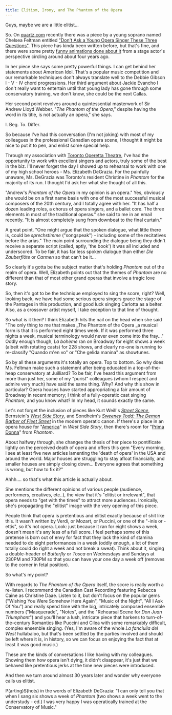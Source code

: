 ```yaml
---
title: Elitism, Irony, and The Phantom of the Opera
---
```


Guys, maybe we are a little elitist...

So. On [quartz.com](http://quartz.com/) recently there was a piece by a young soprano named Chelsea Feltman entitled ["Don't Ask a Young Opera Singer These Three Questions"](http://qz.com/228483/dont-ask-a-young-opera-singer-these-three-questions/#/h/83373,2/). This piece has kinda been written before, but that's fine, and there were some pretty [funny animations done about it](https://www.youtube.com/watch?v=S6UPzuQvFjE) from a stage actor's perspective circling around about four years ago.

In her piece she says some pretty powerful things. I can get behind her statements about American Idol. That's a popular music competition and our remarkable techniques don't always translate well to the Debbie Gibson I - V - IV chord progressions. Her third argument about Jackie Evancho I don't really want to entertain until that young lady has gone through some conservatory training, we don't know, she could be the next Callas.

Her second point revolves around a quintessential masterwork of Sir Andrew Lloyd Webber. "_The Phantom of the Opera_,” despite having the word in its title, is not actually an opera," she says.

I. Beg. To. Differ.

So because I've had this conversation (I'm not joking) with most of my colleagues in the professional Canadian opera scene, I thought it might be nice to put it to pen, and enlist some special help.

Through my association with [Toronto Operetta Theatre](http://torontooperetta.com/), I've had the opportunity to work with excellent singers and actors, truly some of the best in the biz. I'll never forget the day I showed up to rehearsal to work with one of my high school heroes - Ms. Elizabeth DeGrazia. For the painfully unaware, Ms. DeGrazia was Toronto's resident Christine in _Phantom_ for the majority of its run. I thought I'd ask her what she thought of all this.

"Andrew's _Phantom of the Opera_ in my opinion is an opera." Yes, obviously she would be on a first name basis with one of the most successful musical composers of the 20th century, and I totally agree with her. "It has half a dozen leading roles, a chorus of opera singers, and a ballet core. The three elements in most of the traditional operas." she said to me in an email recently. "It is almost completely sung from downbeat to the final curtain." 

A great point. "One might argue that the spoken dialogue, what little there is, could be _sprechstimme_ ("songspeak") - including some of the recitatives before the arias." The main point surrounding the dialogue being they didn't receive a separate script (called, aptly, 'the book') it was all included and underscored. To be fair, it has far less spoken dialogue than either _Die Zauberflöte_ or _Carmen_ so that can't be it... 

So clearly it's gotta be the subject matter that's holding _Phantom_ out of the realm of opera. Well, Elizabeth points out that the themes of _Phantom_ are no different than that of most other grand operas that involve a tragic love story. 

So, then it's got to be the technique employed to sing the score, right? Well, looking back, we have had some serious opera singers grace the stage of the Pantages in this production, and good luck singing Carlotta as a belter. Also, as a crossover artist myself, I take exception to that line of thought. 

So what is it then? I think Elizabeth hits the nail on the head when she said "The only thing to me that makes _The Phantom of the Opera _a musical form is that it is performed eight times week. If it was performed three nights a week, musical terminology would never even come into the fray..." Oddly enough though, _La bohème_ ran on Broadway for eight shows a week (albeit with rotating casts) for 228 shows, and clearly no-one is running to re-classify "Quando m'en vo" or "Che gelida manina" as showtunes.

So by all these arguments it's totally an opera. Top to bottom. So why does Ms. Feltman make such a statement after being educated in a top-of-the-heap conservatory at Juilliard? To be fair, I've heard this argument from more than just her, some of my "purist" colleagues (whom I respect and admire very much) have said the same thing. Why? And why this show in particular? Opera houses have started appropriating a fair amount of Broadway in recent memory; I think of a fully-operatic cast singing _Phantom,_ and you know what? In my head, it sounds exactly the same.

Let's not forget the inclusion of pieces like Kurt Weill's [_Street Scene_](https://www.youtube.com/watch?v=lmzscAYfSWI), Bernstein's [_West Side Story_](https://www.youtube.com/watch?v=74UmUhAsMgM), and Sondheim's [_Sweeney Todd: The Demon Barber of Fleet Street_](https://www.youtube.com/watch?v=qWA-eRewQrA) in the modern operatic canon. If there's a place in an opera house for "[America](https://www.youtube.com/watch?v=GB4lOWfgD5s)" in _West Side Story_, then there's room for "[Prima Donna](https://www.youtube.com/watch?v=U0n04m__mJ0)" from _Phantom_.

About halfway through, she changes the thesis of her piece to pontificate lightly on the perceived death of opera and offers this gem "Every morning, I see at least five new articles lamenting the 'death of opera' in the USA and around the world. Major houses are struggling to stay afloat financially, and smaller houses are simply closing down... Everyone agrees that something is wrong, but how to fix it?"

Ahhh.... so that's what this article is actually about.

She mentions the different opinions of various people (audience, performers, creatives, etc..), the view that it's "elitist or irrelevant", that opera needs to "get with the times" to attract more audiences. Ironically, she's propagating the "elitist" image with the very opening of this piece.

People think that opera is pretentious and elitist exactly because of shit like this. It wasn't written by Verdi, or Mozart, or Puccini, or one of the "-inis or -ettis", so it's not opera. Look: just because it ran for eight shows a week, doesn't mean it's any less of a full score. I feel perhaps some of this pretense is born out of envy for fact that they lack the kind of stamina needed to do eight performances in a week (oddly enough, a lot of them totally could do right a week and not break a sweat). Think about it, singing a double-header of _Butterfly_ or _Tosca_ on Wednesdays and Sundays at 230PM and 730PM so that you can have your one day a week off (removes to the corner in fetal position).

So what's my point?

With regards to _The Phantom of the Opera_ itself, the score is really worth a re-listen. I recommend the Canadian Cast Recording featuring Rebecca Caine as Christine Daae. Listen to it, but don't focus on the popular gems ("Wishing You Were Somehow Here Again", "Music of the Night", "All I Ask Of You") and really spend time with the big, intricately composed ensemble numbers ("Masquerade", "Notes", and the "Rehearsal Scene for _Don Juan Triumphant_") and you'll hear a lush, intricate piece that harkens to turn-of-the-century Romantics like Puccini and Cilea with some remarkably difficult, complex ensemble singing. (Yes, I'm aware of the whole _La fanciulla del West_ hullabaloo, but that's been settled by the parties involved and should be left where it is, in history, so we can focus on enjoying the fact that at least it was good music.)

These are the kinds of conversations I like having with my colleagues. Showing them how opera isn't dying, it didn't disappear, it's just that we behaved like pretentious jerks at the time new pieces were introduced.

And then we turn around almost 30 years later and wonder why everyone calls us elitist.

P(arting)S(hots) in the words of Elizabeth DeGrazia: "I can only tell you that when I sang six shows a week of _Phantom_ (two shows a week went to the understudy - ed.) I was very happy I was operatically trained at the Conservatory of Music."
